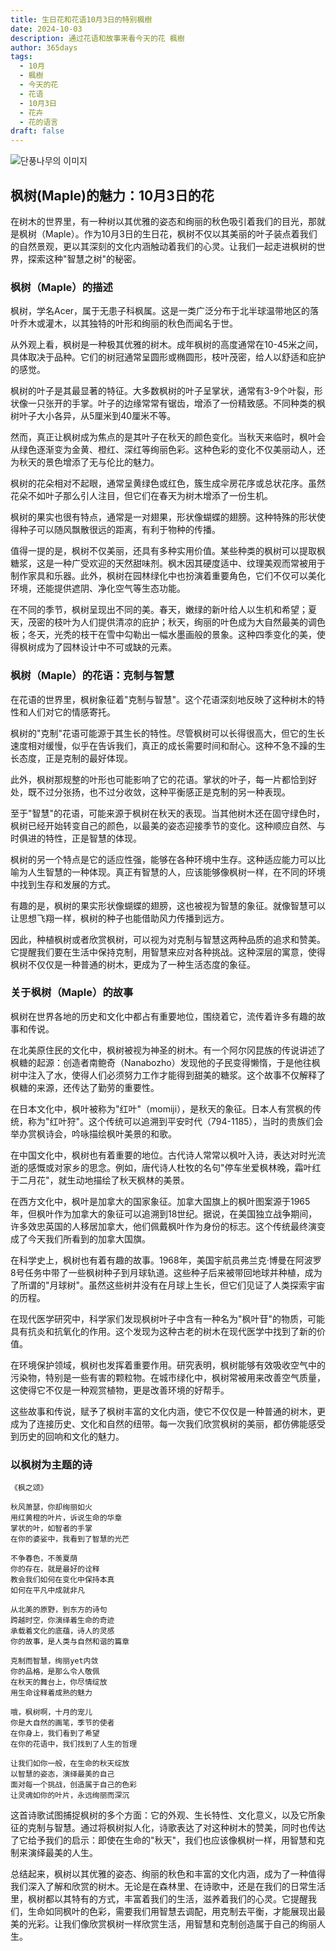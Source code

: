 ```yaml
---
title: 生日花和花语10月3日的特别楓樹
date: 2024-10-03
description: 通过花语和故事来看今天的花 楓樹
author: 365days
tags:
  - 10月
  - 楓樹
  - 今天的花
  - 花语
  - 10月3日
  - 花卉
  - 花的语言
draft: false
---
```



![단풍나무의 이미지](https://cdn.pixabay.com/photo/2020/11/08/13/12/autumn-leaves-5723700_960_720.jpg#center)


## 枫树(Maple)的魅力：10月3日的花

在树木的世界里，有一种树以其优雅的姿态和绚丽的秋色吸引着我们的目光，那就是枫树（Maple）。作为10月3日的生日花，枫树不仅以其美丽的叶子装点着我们的自然景观，更以其深刻的文化内涵触动着我们的心灵。让我们一起走进枫树的世界，探索这种"智慧之树"的秘密。

### 枫树（Maple）的描述

枫树，学名Acer，属于无患子科枫属。这是一类广泛分布于北半球温带地区的落叶乔木或灌木，以其独特的叶形和绚丽的秋色而闻名于世。

从外观上看，枫树是一种极其优雅的树木。成年枫树的高度通常在10-45米之间，具体取决于品种。它们的树冠通常呈圆形或椭圆形，枝叶茂密，给人以舒适和庇护的感觉。

枫树的叶子是其最显著的特征。大多数枫树的叶子呈掌状，通常有3-9个叶裂，形状像一只张开的手掌。叶子的边缘常常有锯齿，增添了一份精致感。不同种类的枫树叶子大小各异，从5厘米到40厘米不等。

然而，真正让枫树成为焦点的是其叶子在秋天的颜色变化。当秋天来临时，枫叶会从绿色逐渐变为金黄、橙红、深红等绚丽色彩。这种色彩的变化不仅美丽动人，还为秋天的景色增添了无与伦比的魅力。

枫树的花朵相对不起眼，通常呈黄绿色或红色，簇生成伞房花序或总状花序。虽然花朵不如叶子那么引人注目，但它们在春天为树木增添了一份生机。

枫树的果实也很有特点，通常是一对翅果，形状像蝴蝶的翅膀。这种特殊的形状使得种子可以随风飘散很远的距离，有利于物种的传播。

值得一提的是，枫树不仅美丽，还具有多种实用价值。某些种类的枫树可以提取枫糖浆，这是一种广受欢迎的天然甜味剂。枫木因其硬度适中、纹理美观而常被用于制作家具和乐器。此外，枫树在园林绿化中也扮演着重要角色，它们不仅可以美化环境，还能提供遮阴、净化空气等生态功能。

在不同的季节，枫树呈现出不同的美。春天，嫩绿的新叶给人以生机和希望；夏天，茂密的枝叶为人们提供清凉的庇护；秋天，绚丽的叶色成为大自然最美的调色板；冬天，光秃的枝干在雪中勾勒出一幅水墨画般的景象。这种四季变化的美，使得枫树成为了园林设计中不可或缺的元素。

### 枫树（Maple）的花语：克制与智慧

在花语的世界里，枫树象征着"克制与智慧"。这个花语深刻地反映了这种树木的特性和人们对它的情感寄托。

枫树的"克制"花语可能源于其生长的特性。尽管枫树可以长得很高大，但它的生长速度相对缓慢，似乎在告诉我们，真正的成长需要时间和耐心。这种不急不躁的生长态度，正是克制的最好体现。

此外，枫树那规整的叶形也可能影响了它的花语。掌状的叶子，每一片都恰到好处，既不过分张扬，也不过分收敛，这种平衡感正是克制的另一种表现。

至于"智慧"的花语，可能来源于枫树在秋天的表现。当其他树木还在固守绿色时，枫树已经开始转变自己的颜色，以最美的姿态迎接季节的变化。这种顺应自然、与时俱进的特性，正是智慧的体现。

枫树的另一个特点是它的适应性强，能够在各种环境中生存。这种适应能力可以比喻为人生智慧的一种体现。真正有智慧的人，应该能够像枫树一样，在不同的环境中找到生存和发展的方式。

有趣的是，枫树的果实形状像蝴蝶的翅膀，这也被视为智慧的象征。就像智慧可以让思想飞翔一样，枫树的种子也能借助风力传播到远方。

因此，种植枫树或者欣赏枫树，可以视为对克制与智慧这两种品质的追求和赞美。它提醒我们要在生活中保持克制，用智慧来应对各种挑战。这种深层的寓意，使得枫树不仅仅是一种普通的树木，更成为了一种生活态度的象征。

### 关于枫树（Maple）的故事

枫树在世界各地的历史和文化中都占有重要地位，围绕着它，流传着许多有趣的故事和传说。

在北美原住民的文化中，枫树被视为神圣的树木。有一个阿尔冈昆族的传说讲述了枫糖的起源：创造者南鲍奇（Nanabozho）发现他的子民变得懒惰，于是他往枫树中注入了水，使得人们必须努力工作才能得到甜美的糖浆。这个故事不仅解释了枫糖的来源，还传达了勤劳的重要性。

在日本文化中，枫叶被称为"红叶"（momiji），是秋天的象征。日本人有赏枫的传统，称为"红叶狩"。这个传统可以追溯到平安时代（794-1185），当时的贵族们会举办赏枫诗会，吟咏描绘枫叶美景的和歌。

在中国文化中，枫树也有着重要的地位。古代诗人常常以枫叶入诗，表达对时光流逝的感慨或对家乡的思念。例如，唐代诗人杜牧的名句"停车坐爱枫林晚，霜叶红于二月花"，就生动地描绘了秋天枫林的美景。

在西方文化中，枫叶是加拿大的国家象征。加拿大国旗上的枫叶图案源于1965年，但枫叶作为加拿大的象征可以追溯到18世纪。据说，在美国独立战争期间，许多效忠英国的人移居加拿大，他们佩戴枫叶作为身份的标志。这个传统最终演变成了今天我们所看到的加拿大国旗。

在科学史上，枫树也有着有趣的故事。1968年，美国宇航员弗兰克·博曼在阿波罗8号任务中带了一些枫树种子到月球轨道。这些种子后来被带回地球并种植，成为了所谓的"月球树"。虽然这些树并没有在月球上生长，但它们见证了人类探索宇宙的历程。

在现代医学研究中，科学家们发现枫树叶子中含有一种名为"枫叶苷"的物质，可能具有抗炎和抗氧化的作用。这个发现为这种古老的树木在现代医学中找到了新的价值。

在环境保护领域，枫树也发挥着重要作用。研究表明，枫树能够有效吸收空气中的污染物，特别是一些有害的颗粒物。在城市绿化中，枫树常被用来改善空气质量，这使得它不仅是一种观赏植物，更是改善环境的好帮手。

这些故事和传说，赋予了枫树丰富的文化内涵，使它不仅仅是一种普通的树木，更成为了连接历史、文化和自然的纽带。每一次我们欣赏枫树的美丽，都仿佛能感受到历史的回响和文化的魅力。

### 以枫树为主题的诗


```
《枫之颂》

秋风萧瑟，你却绚丽如火
用红黄橙的叶片，诉说生命的华章
掌状的叶，如智者的手掌
在你的婆娑中，我看到了智慧的光芒

不争春色，不羡夏荫
你的存在，就是最好的诠释
教会我们如何在变化中保持本真
如何在平凡中成就非凡

从北美的原野，到东方的诗句
跨越时空，你演绎着生命的奇迹
承载着文化的底蕴，诗人的灵感
你的故事，是人类与自然和谐的篇章

克制而智慧，绚丽yet内敛
你的品格，是那么令人敬佩
在秋天的舞台上，你尽情绽放
用生命诠释着成熟的魅力

哦，枫树啊，十月的宠儿
你是大自然的画笔，季节的使者
在你身上，我们看到了希望
在你的花语中，我们找到了人生的哲理

让我们如你一般，在生命的秋天绽放
以智慧的姿态，演绎最美的自己
面对每一个挑战，创造属于自己的色彩
让灵魂如你的叶片，永远绚丽而深沉
```

这首诗歌试图捕捉枫树的多个方面：它的外观、生长特性、文化意义，以及它所象征的克制与智慧。通过将枫树拟人化，诗歌表达了对这种树木的赞美，同时也传达了它给予我们的启示：即使在生命的"秋天"，我们也应该像枫树一样，用智慧和克制来演绎最美的人生。

总结起来，枫树以其优雅的姿态、绚丽的秋色和丰富的文化内涵，成为了一种值得我们深入了解和欣赏的树木。无论是在森林里、在诗歌中，还是在我们的日常生活里，枫树都以其特有的方式，丰富着我们的生活，滋养着我们的心灵。它提醒我们，生命如同枫叶的色彩，需要我们用智慧去调配，用克制去平衡，才能展现出最美的光彩。让我们像欣赏枫树一样欣赏生活，用智慧和克制创造属于自己的绚丽人生。